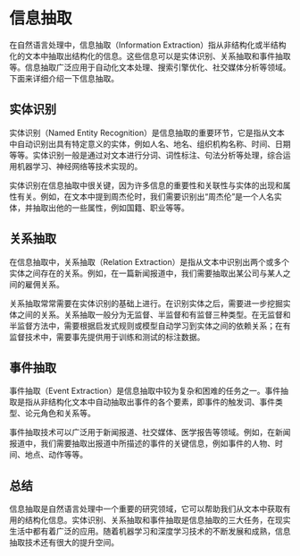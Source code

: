 # 信息抽取

在自然语言处理中，信息抽取（Information Extraction）指从非结构化或半结构化的文本中抽取出结构化的信息。这些信息可以是实体识别、关系抽取和事件抽取等。信息抽取广泛应用于自动化文本处理、搜索引擎优化、社交媒体分析等领域。下面来详细介绍一下信息抽取。

## 实体识别

实体识别（Named Entity Recognition）是信息抽取的重要环节，它是指从文本中自动识别出具有特定意义的实体，例如人名、地名、组织机构名称、时间、日期等等。实体识别一般是通过对文本进行分词、词性标注、句法分析等处理，综合运用机器学习、神经网络等技术实现的。

实体识别在信息抽取中很关键，因为许多信息的重要性和关联性与实体的出现和属性有关。例如，在文本中提到周杰伦时，我们需要识别出“周杰伦”是一个人名实体，并抽取出他的一些属性，例如国籍、职业等等。

## 关系抽取

在信息抽取中，关系抽取（Relation Extraction）是指从文本中识别出两个或多个实体之间存在的关系。例如，在一篇新闻报道中，我们需要抽取出某公司与某人之间的雇佣关系。

关系抽取常常需要在实体识别的基础上进行。在识别实体之后，需要进一步挖掘实体之间的关系。关系抽取一般分为无监督、半监督和有监督三种类型。在无监督和半监督方法中，需要根据启发式规则或模型自动学习到实体之间的依赖关系；在有监督技术中，需要事先提供用于训练和测试的标注数据。

## 事件抽取

事件抽取（Event Extraction）是信息抽取中较为复杂和困难的任务之一。事件抽取是指从非结构化文本中自动抽取出事件的各个要素，即事件的触发词、事件类型、论元角色和关系等。

事件抽取技术可以广泛用于新闻报道、社交媒体、医学报告等领域。例如，在新闻报道中，我们需要抽取出报道中所描述的事件的关键信息，例如事件的人物、时间、地点、动作等等。

## 总结

信息抽取是自然语言处理中一个重要的研究领域，它可以帮助我们从文本中获取有用的结构化信息。实体识别、关系抽取和事件抽取是信息抽取的三大任务，在现实生活中都有着广泛的应用。随着机器学习和深度学习技术的不断发展和成熟，信息抽取技术还有很大的提升空间。